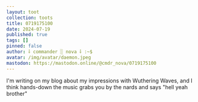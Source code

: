 ```yaml
---
layout: toot
collection: toots
title: 0719175100
date: 2024-07-19
published: true
tags: []
pinned: false
author: ⸸ commander ░ nova ⸸ :~$
avatar: /img/avatar/daemon.jpeg
mastodon: https://mastodon.online/@cmdr_nova/0719175100
---
```


I'm writing on my blog about my impressions with Wuthering Waves, and I think hands-down the music grabs you by the nards and says "hell yeah brother"

